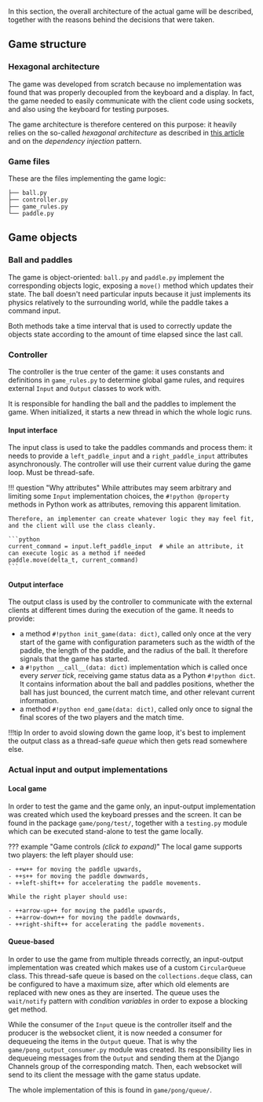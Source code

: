 In this section, the overall architecture of the actual game will be described, together with the reasons behind the
decisions that were taken.

## Game structure

### Hexagonal architecture
The game was developed from scratch because no implementation was found that was properly decoupled from the keyboard
and a display. In fact, the game needed to easily communicate with the client code using sockets, and also using the
keyboard for testing purposes.

The game architecture is therefore centered on this purpose: it heavily relies on the so-called *hexagonal architecture*
as described in [this article](https://www.viewfromthecodeface.com/portfolio/clean-code-hexagonal-architecture/) and on
the *dependency injection* pattern.

### Game files

These are the files implementing the game logic:

```
├── ball.py
├── controller.py
├── game_rules.py
└── paddle.py
```

## Game objects

### Ball and paddles

The game is object-oriented: `ball.py` and `paddle.py` implement the corresponding objects logic, exposing a `move()`
method which updates their state. The ball doesn't need particular inputs because it just implements its physics
relatively to the surrounding world, while the paddle takes a command input.

Both methods take a time interval that is used to correctly update the objects state according to the amount of time
elapsed since the last call. 

### Controller

The controller is the true center of the game: it uses constants and definitions in `game_rules.py` to determine global
game rules, and requires external `Input` and `Output` classes to work with. 

It is responsible for handling the ball and the paddles to implement the game. When initialized, it starts a new thread
in which the whole logic runs.

#### Input interface

The input class is used to take the paddles commands and process them: it needs to provide a `left_paddle_input` and a
`right_paddle_input` attributes asynchronously. The controller will use their current value during the game loop.
Must be thread-safe.

!!! question "Why attributes"
    While attributes may seem arbitrary and limiting some `Input` implementation choices, the `#!python @property` methods
    in Python work as attributes, removing this apparent limitation.

    Therefore, an implementer can create whatever logic they may feel fit, and the client will use the class cleanly.

    ```python
    current_command = input.left_paddle_input  # while an attribute, it can execute logic as a method if needed
    paddle.move(delta_t, current_command)
    ```

#### Output interface

The output class is used by the controller to communicate with the external clients at different times
during the execution of the game.
It needs to provide:

- a method `#!python init_game(data: dict)`, called only once at the very start of the game with configuration parameters 
  such as the width of the paddle, the length of the paddle, and the radius of the ball. It therefore signals that the game
  has started.
- a `#!python __call__(data: dict)` implementation which is called once every *server tick*, receiving game status data
  as a Python `#!python dict`. It contains information about the ball and paddles positions, whether the ball has just bounced,
  the current match time, and other relevant current information.
- a method `#!python end_game(data: dict)`, called only once to signal the final scores of the two players and
  the match time.
  
!!!tip 
    In order to avoid slowing down the game loop, it's best to implement the output class as a thread-safe *queue*
    which then gets read somewhere else.

### Actual input and output implementations

#### Local game

In order to test the game and the game only, an input-output implementation was created which used the keyboard presses
and the screen. It can be found in the package `game/pong/test/`, together with a `testing.py` module which can be
executed stand-alone to test the game locally. 

??? example "Game controls *(click to expand)*"
    The local game supports two players: the left player should use:

    - ++w++ for moving the paddle upwards,
    - ++s++ for moving the paddle downwards,
    - ++left-shift++ for accelerating the paddle movements.
    
    While the right player should use:

    - ++arrow-up++ for moving the paddle upwards,
    - ++arrow-down++ for moving the paddle downwards,
    - ++right-shift++ for accelerating the paddle movements.

#### Queue-based 

In order to use the game from multiple threads correctly, an input-output implementation was created which makes use of
a custom `CircularQueue` class. This thread-safe queue is based on the `collections.deque` class,
can be configured to have a maximum size, after which old elements are replaced with new ones as they are inserted.
The queue uses the `wait/notify` pattern with *condition variables* in order to expose a blocking get method.

While the consumer of the `Input` queue is the controller itself and the producer is the websocket client,
it is now needed a consumer for dequeueing the items in the `Output` queue.
That is why the `game/pong_output_consumer.py` module was created. Its responsibility lies in dequeueing messages from
the `Output` and sending them at the Django Channels group of the corresponding match. Then, each websocket will send
to its client the message with the game status update.

The whole implementation of this is found in `game/pong/queue/`.